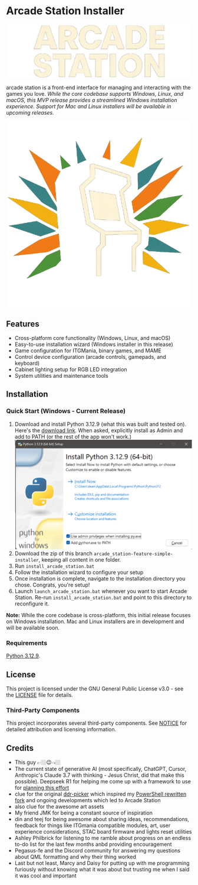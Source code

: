 # Arcade Station Installer

![Text](assets/images/banners/arcade_station_only_text.png)

arcade station is a front-end interface for managing and interacting with the games you love.
*While the core codebase supports Windows, Linux, and macOS, this MVP release provides a streamlined Windows installation experience. Support for Mac and Linux installers will be available in upcoming releases.*

![Logo](assets/images/banners/arcade_station_no_text.png)

## Features

- Cross-platform core functionality (Windows, Linux, and macOS)
- Easy-to-use installation wizard (Windows installer in this release)
- Game configuration for ITGMania, binary games, and MAME
- Control device configuration (arcade controls, gamepads, and keyboard)
- Cabinet lighting setup for RGB LED integration
- System utilities and maintenance tools

## Installation

### Quick Start (Windows - Current Release)

1. Download and install Python 3.12.9 (what this was built and tested on). Here's the [download link](https://www.python.org/downloads/release/python-3129/). When asked, explicitly install as Admin and add to PATH (or the rest of the app won't work.)
![Python options](assets/images/readme/python.png)
2. Download the zip of this branch `arcade_station-feature-simple-installer`, keeping all content in one folder.
3. Run `install_arcade_station.bat`
4. Follow the installation wizard to configure your setup
5. Once installation is complete, navigate to the installation directory you chose. Congrats, you're setup!
6. Launch `launch_arcade_station.bat` whenever you want to start Arcade Station. Re-run `install_arcade_station.bat` and point to this directory to reconfigure it.

**Note:** While the core codebase is cross-platform, this initial release focuses on Windows installation. Mac and Linux installers are in development and will be available soon.

### Requirements

[Python 3.12.9](https://www.python.org/downloads/release/python-3129/).

## License

This project is licensed under the GNU General Public License v3.0 - see the [LICENSE](LICENSE) file for details.

### Third-Party Components

This project incorporates several third-party components. See [NOTICE](NOTICE) for detailed attribution and licensing information.

## Credits
- This guy 👉🏼😉👈🏼
- The current state of generative AI (most specifically, ChatGPT, Cursor, Anthropic's Claude 3.7 with thinking - Jesus Christ, did that make this possible). Deepseek R1 for helping me come up with a framework to use for [planning this effort](PLAN.md)
- clue for the original [ddr-picker](https://github.com/evanclue/ddr-picker) which inspired my [PowerShell rewritten fork](https://github.com/dtammam/ddr-picker) and ongoing developments which led to Arcade Station
- also clue for the awesome art assets
- My friend JMK for being a constant source of inspiration
- din and teej for being awesome about sharing ideas, recommendations, feedback for things like ITGmania compatible modules, art, user experience considerations, STAC board firmware and lights reset utilities
- Ashley Philbrick for listening to me ramble about progress on an endless to-do list for the last few months anbd providing encouragement
- Pegasus-fe and the Discord community for answering my questions about QML formatting and why their thing worked
- Last but not least, Marcy and Daisy for putting up with me programming furiously without knowing what it was about but trusting me when I said it was cool and important